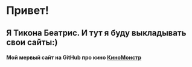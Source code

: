 # Привет! #

## Я Тикона Беатрис. И тут я буду выкладывать свои  сайты:)

#### Мой  мервый сайт  на GitHub про кино [КиноМонстр](https://morbon.github.io/kinomonster/index.html)
